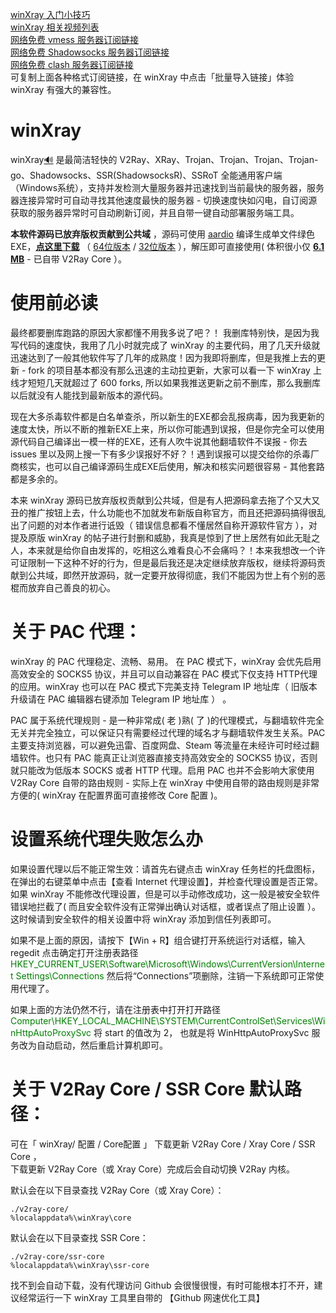 [winXray 入门小技巧](./sub/introduce.md)   
[winXray 相关视频列表](https://www.youtube.com/results?search_query=winXray)  
[网络免费 vmess 服务器订阅链接](https://proxypool.ga/vmess/sub)   
[网络免费 Shadowsocks 服务器订阅链接](https://proxypool.ga/ss/sub)     
[网络免费 clash 服务器订阅链接](https://proxypoolss.tk/clash/proxies?speed=100&type=vmess,trojan)   
可复制上面各种格式订阅链接，在 winXray 中点击「批量导入链接」体验 winXray 有强大的兼容性。  

# winXray 
winXray[:loud_sound:](http://dict.youdao.com/dictvoice?audio=winxray&type=2) 是最简洁轻快的 V2Ray、XRay、Trojan、Trojan、Trojan、Trojan-go、Shadowsocks、SSR(ShadowsocksR)、SSRoT 全能通用客户端（Windows系统），支持并发检测大量服务器并迅速找到当前最快的服务器，服务器连接异常时可自动寻找其他速度最快的服务器 - 切换速度快如闪电，自订阅源获取的服务器异常时可自动刷新订阅，并且自带一键自动部署服务端工具。

**本软件源码已放弃版权贡献到公共域** ，源码可使用 [aardio](http://www.aardio.com) 编译生成单文件绿色EXE，**[点这里下载](./../../raw/master/release/winXray.7z)** （ [64位版本](./../../raw/master/release/winXray.7z) / [32位版本](./../../raw/master/release/winXray32.7z) ），解压即可直接使用( 体积很小仅  **[6.1 MB](./../../raw/master/release/winXray.7z)** - 已自带 V2Ray Core ）。  

# 使用前必读    
最终都要删库跑路的原因大家都懂不用我多说了吧？！ 我删库特别快，是因为我写代码的速度快，我用了几小时就完成了 winXray 的主要代码，用了几天升级就迅速达到了一般其他软件写了几年的成熟度！因为我即将删库，但是我推上去的更新 - fork 的项目基本都没有那么迅速的主动拉更新，大家可以看一下 winXray 上线才短短几天就超过了 600 forks, 所以如果我推送更新之前不删库，那么我删库以后就没有人能找到最新版本的源代码。   
  
现在大多杀毒软件都是白名单查杀，所以新生的EXE都会乱报病毒，因为我更新的速度太快，所以不断的推新EXE上来，所以你可能遇到误报，但是你完全可以使用源代码自己编译出一模一样的EXE，还有人吹牛说其他翻墙软件不误报 - 你去 issues 里以及网上搜一下有多少误报好不好？！遇到误报可以提交给你的杀毒厂商核实，也可以自己编译源码生成EXE后使用，解决和核实问题很容易 - 其他套路都是多余的。
  
本来 winXray 源码已放弃版权贡献到公共域，但是有人把源码拿去拖了个又大又丑的推广按钮上去，什么功能也不加就发布新版自称官方，而且还把源码搞得很乱出了问题的对本作者进行诋毁（ 错误信息都看不懂居然自称开源软件官方 ），对提及原版 winXray 的帖子进行封删和威胁，我真是惊到了世上居然有如此无耻之人，本来就是给你自由发挥的，吃相这么难看良心不会痛吗？！本来我想改一个许可证限制一下这种不好的行为，但是最后我还是决定继续放弃版权，继续将源码贡献到公共域，即然开放源码，就一定要开放得彻底，我们不能因为世上有个别的恶棍而放弃自己善良的初心。 

# 关于 PAC 代理：
winXray 的 PAC 代理稳定、流畅、易用。  在 PAC 模式下，winXray 会优先启用高效安全的 SOCKS5 协议，并且可以自动兼容在 PAC 模式下仅支持 HTTP代理的应用。winXray 也可以在 PAC 模式下完美支持 Telegram IP 地址库（ 旧版本升级请在 PAC 编辑器右键添加 Telegram IP 地址库 ） 。

PAC 属于系统代理规则 - 是一种非常成( 老 )熟( 了 )的代理模式，与翻墙软件完全无关并完全独立，可以保证只有需要经过代理的域名才与翻墙软件发生关系。PAC 主要支持浏览器，可以避免迅雷、百度网盘、Steam 等流量在未经许可时经过翻墙软件。也只有 PAC 能真正让浏览器直接支持高效安全的 SOCKS5 协议，否则就只能改为低版本 SOCKS 或者 HTTP 代理。启用 PAC 也并不会影响大家使用 V2Ray Core 自带的路由规则 -  实际上在 winXray 中使用自带的路由规则是非常方便的( winXray 在配置界面可直接修改 Core 配置 )。 

# 设置系统代理失败怎么办
如果设置代理以后不能正常生效：请首先右键点击 winXray 任务栏的托盘图标，在弹出的右键菜单中点击【查看 Internet 代理设置】，并检查代理设置是否正常。如果 winXray 不能修改代理设置，但是可以手动修改成功，这一般是被安全软件错误地拦截了( 而且安全软件没有正常弹出确认对话框，或者误点了阻止设置 ）。这时候请到安全软件的相关设置中将 winXray 添加到信任列表即可。

如果不是上面的原因，请按下【Win + R】组合键打开系统运行对话框，输入 regedit 点击确定打开注册表路径 
<span style="color:green">HKEY_CURRENT_USER\Software\Microsoft\Windows\CurrentVersion\Internet Settings\Connections</span>
然后将“Connections”项删除，注销一下系统即可正常使用代理了。

如果上面的方法仍然不行，请在注册表中打开打开路径
<span style="color:green">Computer\HKEY_LOCAL_MACHINE\SYSTEM\CurrentControlSet\Services\WinHttpAutoProxySvc</span>
将 start 的值改为 2， 也就是将 WinHttpAutoProxySvc 服务改为自动启动，然后重启计算机即可。

# 关于 V2Ray Core / SSR Core 默认路径：

可在「 winXray/ 配置 / Core配置 」 下载更新 V2Ray Core / Xray Core / SSR Core ，  
下载更新 V2Ray Core（或 Xray Core）完成后会自动切换 V2Ray 内核。

默认会在以下目录查找 V2Ray Core（或 Xray Core）：

    ./v2ray-core/
    %localappdata%\winXray\core

默认会在以下目录查找 SSR Core：

    ./v2ray-core/ssr-core
    %localappdata%\winXray\ssr-core

找不到会自动下载，没有代理访问 Github 会很慢很慢，有时可能根本打不开，建议经常运行一下 winXray 工具里自带的 【Github 网速优化工具】